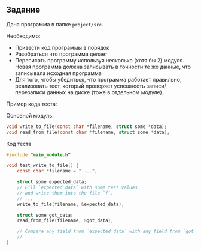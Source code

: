 ## Задание

Дана программа в папке `project/src`.

Необходимо:
* Привести код программы в порядок
* Разобраться что программа делает
* Переписать программу используя несколько (хотя бы 2) модуля. Новая программа должна записывать в точности
	те же данные, что записывала исходная программа
* Для того, чтобы убедиться, что программа работает правильно, реализовать тест, который проверяет
успешность записи/перезаписи данных на диске (тоже в отдельном модуле).

Пример кода теста:

Основной модуль:
```c
void write_to_file(const char *filename, struct some *data);
void read_from_file(const char *filename, struct some *data);
```

Код теста
```c
#include "main_module.h"

void test_write_to_file() {
	const char *filename = "....";

	struct some expected_data;
	// Fill `expected_data` with some test values
	// and write them into the file `f`.
	// ...
	write_to_file(filename, &expected_data);

	struct some got_data;
	read_from_file(filename, &got_data);

	// Compare any field from `expected_data` with any field from `got_data`
	// ....
}
```
